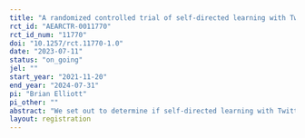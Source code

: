 ```yaml
---
title: "A randomized controlled trial of self-directed learning with Twitter for ultrasound image interpretation"
rct_id: "AEARCTR-0011770"
rct_id_num: "11770"
doi: "10.1257/rct.11770-1.0"
date: "2023-07-11"
status: "on_going"
jel: ""
start_year: "2021-11-20"
end_year: "2024-07-31"
pi: "Brian Elliott"
pi_other: ""
abstract: "We set out to determine if self-directed learning with Twitter improves point-of-care ultrasound (POCUS) image interpretation competency by conducting a multicentered, randomized controlled trial. Participants are randomized to either follow generic medical accounts or POCUS education accounts on Twitter. They complete a baseline multiple-choice assessment, log their Twitter use every 3 weeks for 3 months, then complete a post-intervention assessment. Data is logged by digital survey. The primary outcome is the change in assessment scores pre and post which we will compare between the control (generic medical accounts) and intervention (POCUS accounts) groups. Educational content is widely available on social media networks, but this study will be the first randomized controlled trial analyzing whether social media medical education translates to improvements in POCUS competency."
layout: registration
---
```


